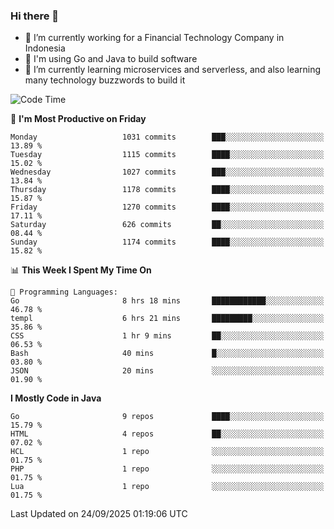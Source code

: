 ### Hi there 👋

<!--
**mazzama/mazzama** is a ✨ _special_ ✨ repository because its `README.md` (this file) appears on your GitHub profile.

Here are some ideas to get you started:

- 🔭 I’m currently working on ...
- 🌱 I’m currently learning ...
- 👯 I’m looking to collaborate on ...
- 🤔 I’m looking for help with ...
- 💬 Ask me about ...
- 📫 How to reach me: ...
- 😄 Pronouns: ...
- ⚡ Fun fact: ...
-->

- 🔭 I’m currently working for a Financial Technology Company in Indonesia
- :gun: I'm using Go and Java to build software
- 🌱 I’m currently learning microservices and serverless, and also learning many technology buzzwords to build it

<!--START_SECTION:waka-->
![Code Time](http://img.shields.io/badge/Code%20Time-4%2C365%20hrs%2055%20mins-blue)

📅 **I'm Most Productive on Friday** 

```text
Monday                   1031 commits        ███░░░░░░░░░░░░░░░░░░░░░░   13.89 % 
Tuesday                  1115 commits        ████░░░░░░░░░░░░░░░░░░░░░   15.02 % 
Wednesday                1027 commits        ███░░░░░░░░░░░░░░░░░░░░░░   13.84 % 
Thursday                 1178 commits        ████░░░░░░░░░░░░░░░░░░░░░   15.87 % 
Friday                   1270 commits        ████░░░░░░░░░░░░░░░░░░░░░   17.11 % 
Saturday                 626 commits         ██░░░░░░░░░░░░░░░░░░░░░░░   08.44 % 
Sunday                   1174 commits        ████░░░░░░░░░░░░░░░░░░░░░   15.82 % 
```


📊 **This Week I Spent My Time On** 

```text
💬 Programming Languages: 
Go                       8 hrs 18 mins       ████████████░░░░░░░░░░░░░   46.78 % 
templ                    6 hrs 21 mins       █████████░░░░░░░░░░░░░░░░   35.86 % 
CSS                      1 hr 9 mins         ██░░░░░░░░░░░░░░░░░░░░░░░   06.53 % 
Bash                     40 mins             █░░░░░░░░░░░░░░░░░░░░░░░░   03.80 % 
JSON                     20 mins             ░░░░░░░░░░░░░░░░░░░░░░░░░   01.90 % 
```

**I Mostly Code in Java** 

```text
Go                       9 repos             ████░░░░░░░░░░░░░░░░░░░░░   15.79 % 
HTML                     4 repos             ██░░░░░░░░░░░░░░░░░░░░░░░   07.02 % 
HCL                      1 repo              ░░░░░░░░░░░░░░░░░░░░░░░░░   01.75 % 
PHP                      1 repo              ░░░░░░░░░░░░░░░░░░░░░░░░░   01.75 % 
Lua                      1 repo              ░░░░░░░░░░░░░░░░░░░░░░░░░   01.75 % 
```




 Last Updated on 24/09/2025 01:19:06 UTC
<!--END_SECTION:waka-->
